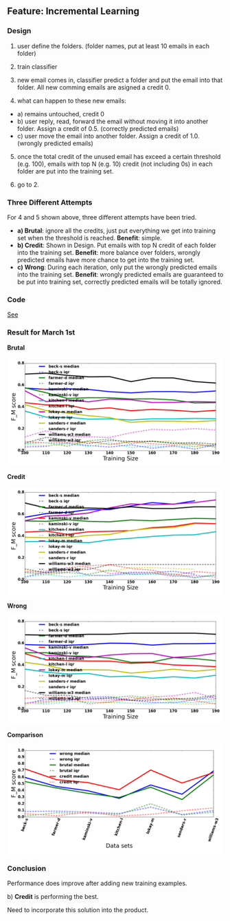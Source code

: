 ## Feature: Incremental Learning

### Design

1. user define the folders. (folder names, put at least 10 emails in each folder)

2. train classifier

3. new email comes in, classifier predict a folder and put the email into that folder. All new comming emails are asigned a credit 0.

4. what can happen to these new emails:
 - a) remains untouched, credit 0
 - b) user reply, read, forward the email without moving it into another folder. Assign a credit of 0.5. (correctly predicted emails)
 - c) user move the email into another folder. Assign a credit of 1.0. (wrongly predicted emails)

5. once the total credit of the unused email has exceed a certain threshold (e.g. 100), emails with top N (e.g. 10) credit (not including 0s) in each folder are put into the training set.

6. go to 2.

### Three Different Attempts

For 4 and 5 shown above, three different attempts have been tried.

 - **a) Brutal**: ignore all the credits, just put everything we get into training set when the threshold is reached. **Benefit**: simple.
 - **b) Credit**: Shown in Design. Put emails with top N credit of each folder into the training set. **Benefit**: more balance over folders, wrongly predicted emails have more chance to get into the training set.
 - **c) Wrong**: During each iteration, only put the wrongly predicted emails into the training set. **Benefit**: wrongly predicted emails are guaranteed to be put into training set, correctly predicted emails will be totally ignored.

### Code

[See](https://github.com/azhe825/CSC510/blob/master/testEmails/test.py)

### Result for March 1st

**Brutal**

![file](https://github.com/azhe825/CSC510/blob/master/Results/semi_brutal.png)

**Credit**

![file](https://github.com/azhe825/CSC510/blob/master/Results/semi_credit.png)

**Wrong**

![file](https://github.com/azhe825/CSC510/blob/master/Results/semi_wrong.png)

**Comparison**

![file](https://github.com/azhe825/CSC510/blob/master/Results/semi_methods.png)

### Conclusion

Performance does improve after adding new training examples. 

b) **Credit** is performing the best.

Need to incorporate this solution into the product.
